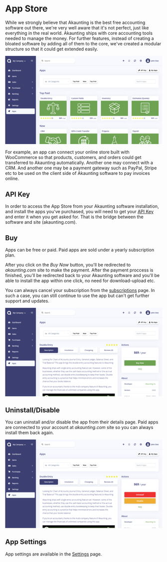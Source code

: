 App Store
=========

While we strongly believe that Akaunting is the best free accounting software out there, we're very well aware that it's not perfect, just like everything in the real world. Akaunting ships with core accounting tools needed to manage the money. For further features, instead of creating a bloated software by adding all of them to the core, we've created a modular structure so that it could get extended easily.

![apps home](_images/apps_home.png)

For example, an app can connect your online store built with WooCommerce so that products, customers, and orders could get transferred to Akaunting automatically. Another one may connect with a CRM. And another one may be a payment gateway such as PayPal, Stripe etc to be used on the client side of Akaunting software to pay invoices online.

## API Key

In order to access the App Store from your Akaunting software installation, and install the apps you've purchased, you will need to get your [API Key](https://akaunting.com/profile) and enter it when you get asked for. That is the bridge between the software and site (akaunting.com).

## Buy

Apps can be free or paid. Paid apps are sold under a yearly subscription plan.

After you click on the *Buy Now* button, you'll be redirected to *akaunting.com* site to make the payment. After the payment proccess is finished, you'll be redirected back to your Akaunting software and you'll be able to install the app within one click, no need for download-upload etc.

You can always cancel your subscription from the [subscriptions](https://akaunting.com/subscriptions) page. In such a case, you can still continue to use the app but can't get further support and updates. 

![apps buy](_images/apps_buy.png)

## Uninstall/Disable

You can uninstall and/or disable the app from their details page. Paid apps are connected to your account at *akaunting.com* site so you can always install them back again.

![apps uninstall](_images/apps_uninstall.png)

## App Settings

App settings are available in the [Settings](https://akaunting.com/docs/user-manual/settings/settings) page.

